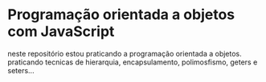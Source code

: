 # Programação orientada a objetos com JavaScript
neste repositório estou praticando a programação orientada a objetos.<br>
praticando tecnicas de hierarquia, encapsulamento, polimosfismo, geters e seters...
